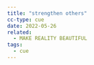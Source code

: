 ```yaml
---
title: "strengthen others"
cc-type: cue
date: 2022-05-26
related:
  - MAKE REALITY BEAUTIFUL
tags:
  - cue
---
```


